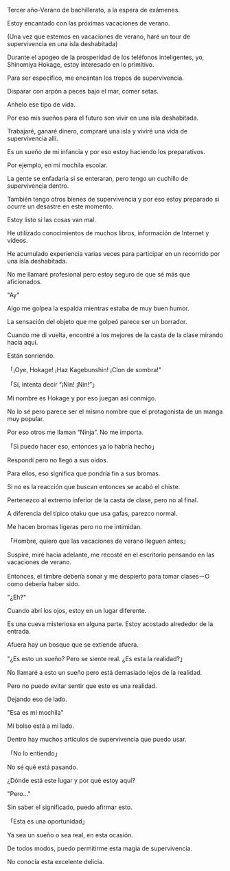
Tercer año-Verano de bachillerato, a la espera de exámenes.

Estoy encantado con las próximas vacaciones de verano.

(Una vez que estemos en vacaciones de verano, haré un tour de supervivencia en una isla deshabitada)

Durante el apogeo de la prosperidad de los teléfonos inteligentes, yo, Shinomiya Hokage, estoy interesado en lo primitivo.

Para ser específico, me encantan los tropos de supervivencia.

Disparar con arpón a peces bajo el mar, comer setas.

Anhelo ese tipo de vida.

Por eso mis sueños para el futuro son vivir en una isla deshabitada.

Trabajaré, ganaré dinero, compraré una isla y viviré una vida de supervivencia allí.

Es un sueño de mi infancia y por eso estoy haciendo los preparativos.

Por ejemplo, en mi mochila escolar.

La gente se enfadaría si se enteraran, pero tengo un cuchillo de supervivencia dentro.

También tengo otros bienes de supervivencia y por eso estoy preparado si ocurre un desastre en este momento.

Estoy listo si las cosas van mal.

He utilizado conocimientos de muchos libros, información de Internet y vídeos.

He acumulado experiencia varias veces para participar en un recorrido por una isla deshabitada.

No me llamaré profesional pero estoy seguro de que sé más que aficionados.

"Ay"

Algo me golpea la espalda mientras estaba de muy buen humor.

La sensación del objeto que me golpeó parece ser un borrador.

Cuando me di vuelta, encontré a los mejores de la casta de la clase mirando hacia aquí.

Están sonriendo.

「¡Oye, Hokage! ¡Haz Kagebunshin! ¡Clon de sombra!"

「Sí, intenta decir “¡Nin! ¡Nin!”」

Mi nombre es Hokage y por eso juegan así conmigo.

No lo sé pero parece ser el mismo nombre que el protagonista de un manga muy popular.

Por eso otros me llaman “Ninja”. No me importa.

「Si puedo hacer eso, entonces ya lo habría hecho」

Respondí pero no llegó a sus oídos.

Para ellos, eso significa que pondría fin a sus bromas.

Si no es la reacción que buscan entonces se acabó el chiste.

Pertenezco al extremo inferior de la casta de clase, pero no al final.

A diferencia del típico otaku que usa gafas, parezco normal.

Me hacen bromas ligeras pero no me intimidan.

「Hombre, quiero que las vacaciones de verano lleguen antes」

Suspiré, miré hacia adelante, me recosté en el escritorio pensando en las vacaciones de verano.

Entonces, el timbre debería sonar y me despierto para tomar clasesーO como debería haber sido.

"¿Eh?"

Cuando abrí los ojos, estoy en un lugar diferente.

Es una cueva misteriosa en alguna parte. Estoy acostado alrededor de la entrada.

Afuera hay un bosque que se extiende afuera.

"¿Es esto un sueño? Pero se siente real. ¿Es esta la realidad?」

No llamaré a esto un sueño pero está demasiado lejos de la realidad.

Pero no puedo evitar sentir que esto es una realidad.

Dejando eso de lado.

"Esa es mi mochila"

Mi bolso está a mi lado.

Dentro hay muchos artículos de supervivencia que puedo usar.

「No lo entiendo」

No sé qué está pasando.

¿Dónde está este lugar y por qué estoy aquí?

"Pero…"

Sin saber el significado, puedo afirmar esto.

「Esta es una oportunidad」

Ya sea un sueño o sea real, en esta ocasión.

De todos modos, puedo permitirme esta magia de supervivencia.

No conocía esta excelente delicia.
